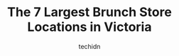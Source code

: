---
layout: ampstory
image: https://i0.wp.com/www.auto.or.id/wp-content/uploads/2023/06/jonathans-restaurant-0-victoria-1686324066.jpeg?resize=640,853
author: techidn
featured: false
description: Victoria, British Columbia, Canada is a haven for Brunch enthusiasts, boasting an impressive array of 7 top-notch establishments. Whether youre a seasoned connoisseur or simply curious to e
title: The 7 Largest Brunch Store Locations in Victoria
cover:
   title: The 7 Largest Brunch Store Locations in Victoria
   subtitle: AUTO.OR.ID
   background: https://www.auto.or.id/wp-content/uploads/2023/06/jonathans-restaurant-0-victoria-1686324066.jpeg

pages: 
 - layout: thirds
   top: <h1>#1 Frankies Modern Diner</h1>
   bottom: "<p>I loved Frankies Modern Diner! The food, ambiance, service, and energy was absolutely incredible. Our waitress was super polite and friendly. The food was 11/10 deliciou</p>"
   background: https://www.auto.or.id/wp-content/uploads/2023/06/jonathans-restaurant-1-victoria-1686324067.jpeg
   backgroundblur: true
 - layout: thirds
   top: <h1>#2 Jam Cafe</h1>
   bottom: "<p>542 Herald St, Victoria, BC V8W 1S5, Canada</p>"
   background: https://www.auto.or.id/wp-content/uploads/2023/06/jonathans-restaurant-2-victoria-1686324068.jpeg
   cta:
      link: https://www.auto.or.id/the-7-largest-brunch-store-locations-in-victoria/
      text: The 7 Largest Brunch Store Locations in Victoria
 - layout: thirds
   top: <h1>#3 Blue Fox Cafe</h1>
   bottom: "<p>919 Fort St, Victoria, BC V8V 3K3, Canada</p>"
   background: https://images.unsplash.com/photo-1626302592077-206bbcf450ae?ixlib=rb-4.0.3&ixid=MnwxMjA3fDB8MHxwaG90by1wYWdlfHx8fGVufDB8fHx8&auto=format&fit=crop&w=640&h=853&q=80
   cta:
      link: https://www.auto.or.id/the-7-largest-brunch-store-locations-in-victoria/
      text: The 7 Largest Brunch Store Locations in Victoria
 - layout: thirds
   top: <h1>#4 Spoons Diner</h1>
   bottom: "<p>2915 Douglas St, Victoria, BC V8T 4M8, Canada</p>"
   background: https://images.unsplash.com/photo-1568616389393-4ca37d7e129f?ixlib=rb-4.0.3&ixid=MnwxMjA3fDB8MHxwaG90by1wYWdlfHx8fGVufDB8fHx8&auto=format&fit=crop&w=640&h=853&q=80
   cta:
      link: https://www.auto.or.id/the-7-largest-brunch-store-locations-in-victoria/
      text: The 7 Largest Brunch Store Locations in Victoria
 - layout: thirds
   top: <h1>#5 Cora Breakfast and Lunch</h1>
   bottom: "<p>850 Douglas St #150, Victoria, BC V8W 2B6, Canada</p>"
   background: https://images.unsplash.com/photo-1596639410348-8470f7fa9f84?ixlib=rb-4.0.3&ixid=MnwxMjA3fDB8MHxwaG90by1wYWdlfHx8fGVufDB8fHx8&auto=format&fit=crop&w=640&h=853&q=80
   cta:
      link: https://www.auto.or.id/the-7-largest-brunch-store-locations-in-victoria/
      text: The 7 Largest Brunch Store Locations in Victoria
 - layout: thirds
   top: <h1>#6 Bellevilles Watering Hole & Diner</h1>
   bottom: "<p>427 Belleville St., Victoria, BC V8V 4W9, Canada</p>"
   background: https://images.unsplash.com/photo-1607059188021-ca6664bc3c92?ixlib=rb-4.0.3&ixid=MnwxMjA3fDB8MHxwaG90by1wYWdlfHx8fGVufDB8fHx8&auto=format&fit=crop&w=640&h=853&q=80
   cta:
      link: https://www.auto.or.id/the-7-largest-brunch-store-locations-in-victoria/
      text: The 7 Largest Brunch Store Locations in Victoria
 - layout: thirds
   top: <h1>#7 The Ruby on Douglas</h1>
   bottom: "<p>3110 Douglas St, Victoria, BC V8Z 3K4, Canada</p>"
   background: https://images.unsplash.com/photo-1541443131876-44b03de101c5?ixlib=rb-4.0.3&ixid=MnwxMjA3fDB8MHxwaG90by1wYWdlfHx8fGVufDB8fHx8&auto=format&fit=crop&w=640&h=853&q=80
   cta:
      link: https://www.auto.or.id/the-7-largest-brunch-store-locations-in-victoria/
      text: The 7 Largest Brunch Store Locations in Victoria
 - layout: thirds
   middle: Continue reading...
   background: https://images.unsplash.com/photo-1572017932228-99087d0489c2?ixlib=rb-4.0.3&ixid=MnwxMjA3fDB8MHxwaG90by1wYWdlfHx8fGVufDB8fHx8&auto=format&fit=crop&w=640&h=853&q=80
   cta:
      link: https://www.auto.or.id/the-7-largest-brunch-store-locations-in-victoria/
      text: The 7 Largest Brunch Store Locations in Victoria

---